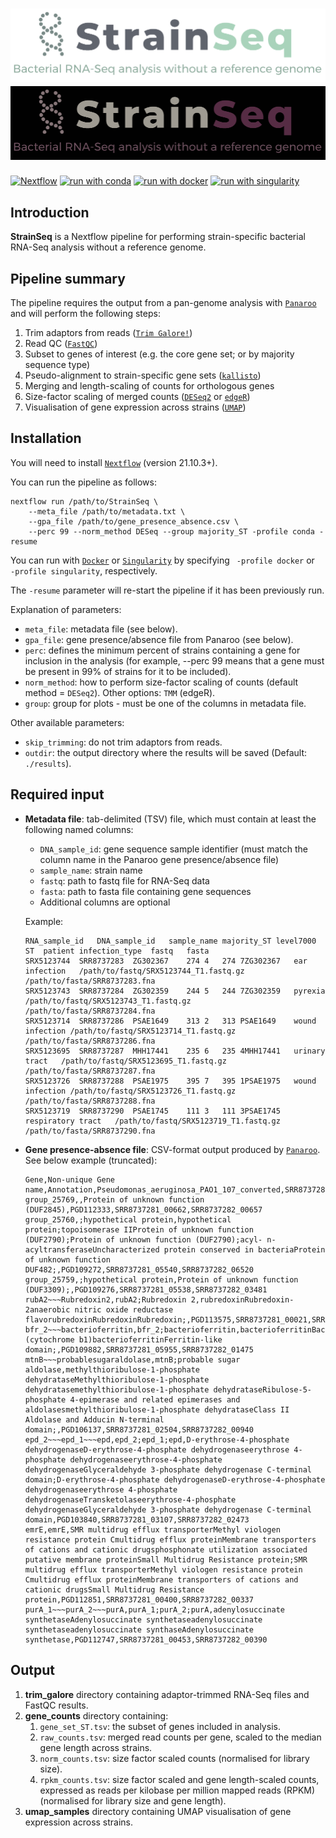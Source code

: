 # ![StrainSeq](docs/images/StrainSeq_logo_light.png#gh-light-mode-only) ![StrainSeq](docs/images/StrainSeq_logo_dark.png#gh-dark-mode-only)

[![Nextflow](https://img.shields.io/badge/nextflow%20DSL2-%E2%89%A521.10.3-23aa62.svg?labelColor=000000)](https://www.nextflow.io/)
[![run with conda](http://img.shields.io/badge/run%20with-conda-3EB049?labelColor=000000&logo=anaconda)](https://docs.conda.io/en/latest/)
[![run with docker](https://img.shields.io/badge/run%20with-docker-0db7ed?labelColor=000000&logo=docker)](https://www.docker.com/)
[![run with singularity](https://img.shields.io/badge/run%20with-singularity-1d355c.svg?labelColor=000000)](https://sylabs.io/docs/)

## Introduction

**StrainSeq** is a Nextflow pipeline for performing strain-specific bacterial RNA-Seq analysis without a reference genome.

## Pipeline summary

The pipeline requires the output from a pan-genome analysis with [`Panaroo`](https://gtonkinhill.github.io/panaroo/) and will perform the following steps:

1. Trim adaptors from reads ([`Trim Galore!`](https://www.bioinformatics.babraham.ac.uk/projects/trim_galore/))
2. Read QC ([`FastQC`](https://www.bioinformatics.babraham.ac.uk/projects/fastqc/))
3. Subset to genes of interest (e.g. the core gene set; or by majority sequence type)
4. Pseudo-alignment to strain-specific gene sets ([`kallisto`](https://pachterlab.github.io/kallisto/))
5. Merging and length-scaling of counts for orthologous genes
6. Size-factor scaling of merged counts ([`DESeq2`](https://bioconductor.org/packages/release/bioc/html/DESeq2.html) or [`edgeR`](http://bioconductor.org/packages/release/bioc/html/edgeR.html))
7. Visualisation of gene expression across strains ([`UMAP`](https://umap-learn.readthedocs.io/))

## Installation

You will need to install [`Nextflow`](https://www.nextflow.io/) (version 21.10.3+).

You can run the pipeline as follows:

    nextflow run /path/to/StrainSeq \
        --meta_file /path/to/metadata.txt \
        --gpa_file /path/to/gene_presence_absence.csv \
        --perc 99 --norm_method DESeq --group majority_ST -profile conda -resume

You can run with [`Docker`](https://www.docker.com/) or [`Singularity`](https://sylabs.io/guides/3.5/user-guide/introduction.html) by specifying ` -profile docker` or ` -profile singularity`, respectively.

The `-resume` parameter will re-start the pipeline if it has been previously run.

Explanation of parameters:
- `meta_file`: metadata file (see below).
- `gpa_file`: gene presence/absence file from Panaroo (see below).
- `perc`: defines the minimum percent of strains containing a gene for inclusion in the analysis (for example, --perc 99 means that a gene must be present in 99% of strains for it to be included).
- `norm_method`: how to perform size-factor scaling of counts (default method = `DESeq2`). Other options: `TMM` (edgeR).
- `group`: group for plots - must be one of the columns in metadata file.

Other available parameters:
- `skip_trimming`: do not trim adaptors from reads.
- `outdir`: the output directory where the results will be saved (Default: `./results`).


## Required input

- __Metadata file__: tab-delimited (TSV) file, which must contain at least the following named columns:
  - `DNA_sample_id`: gene sequence sample identifier (must match the column name in the Panaroo gene presence/absence file)
  - `sample_name`: strain name
  - `fastq`: path to fastq file for RNA-Seq data
  - `fasta`: path to fasta file containing gene sequences
  - Additional columns are optional

  Example:

    ```console
    RNA_sample_id	DNA_sample_id	sample_name	majority_ST	level7000	ST	patient	infection_type	fastq	fasta
    SRX5123744	SRR8737283	ZG302367	274	4	274	7ZG302367	ear infection	/path/to/fastq/SRX5123744_T1.fastq.gz	/path/to/fasta/SRR8737283.fna
    SRX5123743	SRR8737284	ZG302359	244	5	244	7ZG302359	pyrexia	/path/to/fastq/SRX5123743_T1.fastq.gz	/path/to/fasta/SRR8737284.fna
    SRX5123714	SRR8737286	PSAE1649	313	2	313	PSAE1649	wound infection	/path/to/fastq/SRX5123714_T1.fastq.gz	/path/to/fasta/SRR8737286.fna
    SRX5123695	SRR8737287	MHH17441	235	6	235	4MHH17441	urinary tract	/path/to/fastq/SRX5123695_T1.fastq.gz	/path/to/fasta/SRR8737287.fna
    SRX5123726	SRR8737288	PSAE1975	395	7	395	1PSAE1975	wound infection	/path/to/fastq/SRX5123726_T1.fastq.gz	/path/to/fasta/SRR8737288.fna
    SRX5123719	SRR8737290	PSAE1745	111	3	111	3PSAE1745	respiratory tract	/path/to/fastq/SRX5123719_T1.fastq.gz	/path/to/fasta/SRR8737290.fna
    ```

- __Gene presence-absence file__: CSV-format output produced by [`Panaroo`](https://gtonkinhill.github.io/panaroo/).
  See below example (truncated):

    ```console
    Gene,Non-unique Gene name,Annotation,Pseudomonas_aeruginosa_PAO1_107_converted,SRR8737281,SRR8737282
    group_25769,,Protein of unknown function (DUF2845),PGD112333,SRR8737281_00662,SRR8737282_00657
    group_25760,;hypothetical protein,hypothetical protein;topoisomerase IIProtein of unknown function (DUF2790);Protein of unknown function (DUF2790);acyl- n-acyltransferaseUncharacterized protein conserved in bacteriaProtein of unknown function DUF482;,PGD109272,SRR8737281_05540,SRR8737282_06520
    group_25759,;hypothetical protein,Protein of unknown function (DUF3309);,PGD109276,SRR8737281_05538,SRR8737282_03481
    rubA2~~~Rubredoxin2,rubA2;Rubredoxin 2,rubredoxinRubredoxin-2anaerobic nitric oxide reductase flavorubredoxinRubredoxinRubredoxin;,PGD113575,SRR8737281_00021,SRR8737282_05845
    bfr_2~~~bacterioferritin,bfr_2;bacterioferritin,bacterioferritinBacterioferritinbacterioferritinBacterioferritin (cytochrome b1)bacterioferritinFerritin-like domain;,PGD109882,SRR8737281_05955,SRR8737282_01475
    mtnB~~~probablesugaraldolase,mtnB;probable sugar aldolase,methylthioribulose-1-phosphate dehydrataseMethylthioribulose-1-phosphate dehydratasemethylthioribulose-1-phosphate dehydrataseRibulose-5-phosphate 4-epimerase and related epimerases and aldolasesmethylthioribulose-1-phosphate dehydrataseClass II Aldolase and Adducin N-terminal domain;,PGD106137,SRR8737281_02504,SRR8737282_00940
    epd_2~~~epd_1~~~epd,epd_2;epd_1;epd,D-erythrose-4-phosphate dehydrogenaseD-erythrose-4-phosphate dehydrogenaseerythrose 4-phosphate dehydrogenaseerythrose-4-phosphate dehydrogenaseGlyceraldehyde 3-phosphate dehydrogenase C-terminal domain;D-erythrose-4-phosphate dehydrogenaseD-erythrose-4-phosphate dehydrogenaseerythrose 4-phosphate dehydrogenaseTransketolaseerythrose-4-phosphate dehydrogenaseGlyceraldehyde 3-phosphate dehydrogenase C-terminal domain,PGD103840,SRR8737281_03107,SRR8737282_02473
    emrE,emrE,SMR multidrug efflux transporterMethyl viologen resistance protein Cmultidrug efflux proteinMembrane transporters of cations and cationic drugsphosphonate utilization associated putative membrane proteinSmall Multidrug Resistance protein;SMR multidrug efflux transporterMethyl viologen resistance protein Cmultidrug efflux proteinMembrane transporters of cations and cationic drugsSmall Multidrug Resistance protein,PGD112851,SRR8737281_00400,SRR8737282_00337
    purA_1~~~purA_2~~~purA,purA_1;purA_2;purA,adenylosuccinate synthetaseAdenylosuccinate synthetaseadenylosuccinate synthetaseadenylosuccinate synthaseAdenylosuccinate synthetase,PGD112747,SRR8737281_00453,SRR8737282_00390
    ```

## Output

1. __trim_galore__ directory containing adaptor-trimmed RNA-Seq files and FastQC results.
2. __gene_counts__ directory containing:
    1. `gene_set_ST.tsv`: the subset of genes included in analysis.
    2. `raw_counts.tsv`: merged read counts per gene, scaled to the median gene length across strains.
    3. `norm_counts.tsv`: size factor scaled counts (normalised for library size).
    4. `rpkm_counts.tsv`: size factor scaled and gene length-scaled counts, expressed as reads per kilobase per million mapped reads (RPKM) (normalised for library size and gene length).
3. __umap_samples__ directory containing UMAP visualisation of gene expression across strains.
